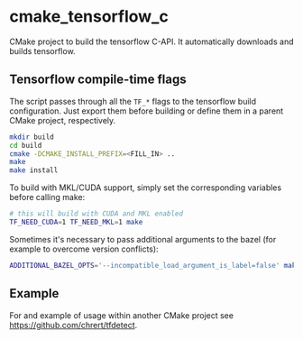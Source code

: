 # cmake_tensorflow_c

CMake project to build the tensorflow C-API. It automatically downloads and builds tensorflow.

## Tensorflow compile-time flags

The script passes through all the `TF_*` flags to the tensorflow build configuration. Just export them before building or define them in a parent CMake project, respectively.

```bash
mkdir build
cd build
cmake -DCMAKE_INSTALL_PREFIX=<FILL_IN> ..
make
make install
```

To build with MKL/CUDA support, simply set the corresponding variables before calling make:

```bash
# this will build with CUDA and MKL enabled
TF_NEED_CUDA=1 TF_NEED_MKL=1 make
```

Sometimes it's necessary to pass additional arguments to the bazel (for example to overcome version conflicts):
```bash
ADDITIONAL_BAZEL_OPTS='--incompatible_load_argument_is_label=false' make
```

## Example

For and example of usage within another CMake project see <https://github.com/chrert/tfdetect>.
